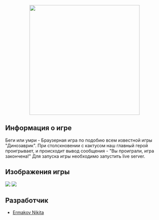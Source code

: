 <p align="center">
      <img src="http://x-lines.ru/letters/i/cyrillicscript/0907/0066CC/32/0/ptosh3djp3u14hdbc71o.png" width="350">
</p>

## Информация о игре

Беги или умри - Браузерная игра по подобию всем известной игры "Динозаврик". При столскновении с кактусом наш главный герой проигрывает, и происходит вывод сообщения - 
"Вы проиграли, игра закончена!" 
Для запуска игры необходимо запустить live server.

## Изображения игры

<p>
    <img src="https://i.ibb.co/C5KVq8J/photo-game1.png">
    <img src="https://i.ibb.co/QY2cxMQ/game2.png">
    
</p>

## Разработчик

- [Ermakov Nikita](https://github.com/agr0meow)

